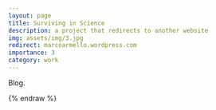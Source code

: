 ```yaml
---
layout: page
title: Surviving in Science 
description: a project that redirects to another website
img: assets/img/3.jpg
redirect: marcoarmello.wordpress.com
importance: 3
category: work
---
```


Blog.

{% endraw %}
